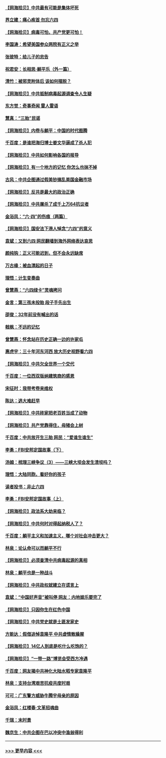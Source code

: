 #### [【网海拾贝】中共最有可能是集体坏死](../pages/nsc993/n13023101.md?t=06161102) 
#### [界立建：痛心疾首 勿忘六四](../pages/nsc993/n13022339.md?t=06161102) 
#### [【网海拾贝】病毒可怕，共产党更可怕！](../pages/nsc993/n13020728.md?t=06161102) 
#### [李国涛：希望美国参众两院有正义之举](../pages/nsc993/n13020674.md?t=06161102) 
#### [张彼特：给儿子的忠告](../pages/nsc993/n13018934.md?t=06161102) 
#### [祝君安：长相思‧躺平乐（外一篇）](../pages/nsc993/n13018923.md?t=06161102) 
#### [清竹：被邪灵附体后 该如何摆脱？](../pages/nsc993/n13018877.md?t=06161102) 
#### [【网海拾贝】中共抵制病毒起源调查令人生疑](../pages/nsc993/n13017785.md?t=06161102) 
#### [东方觉：奇事奇闻 雷人雷语](../pages/nsc993/n13017577.md?t=06161102) 
#### [慧真：“三胎”民谣](../pages/nsc993/n13017394.md?t=06161102) 
#### [【网海拾贝】内卷与躺平：中国的时代图腾](../pages/nsc993/n13016128.md?t=06161102) 
#### [千百度：是谁把海归博士姜文华逼成了杀人犯](../pages/nsc993/n13015218.md?t=06161102) 
#### [【网海拾贝】中共如何影响各国的报导](../pages/nsc993/n13012599.md?t=06161102) 
#### [【网海拾贝】有一个地方的记忆 你怎么也抹不掉](../pages/nsc993/n13009802.md?t=06161102) 
#### [古风：中共企图通过假美钞搞乱美国金融市场](../pages/nsc993/n13009626.md?t=06161102) 
#### [【网海拾贝】反共是最大的政治正确](../pages/nsc993/n13007051.md?t=06161102) 
#### [【网海拾贝】中共屠杀了成千上万64抗议者](../pages/nsc993/n13002713.md?t=06161102) 
#### [金浴凤：“六·四”的伤痕（两篇）](../pages/nsc993/n13001719.md?t=06161102) 
#### [【网海拾贝】国安法下港人悼念“六四”的意义](../pages/nsc993/n13001039.md?t=06161102) 
#### [袁斌：又到六四 网民翻墙到海外网络表达哀思](../pages/nsc993/n13000995.md?t=06161102) 
#### [颜纯钩：正义可能迟到，但不会永远缺席](../pages/nsc993/n13000920.md?t=06161102) 
#### [万古缘：被血漂起的日子](../pages/nsc993/n13000914.md?t=06161102) 
#### [理悟：计生变奏曲](../pages/nsc993/n13000414.md?t=06161102) 
#### [曾慧燕：“六四绿卡”灵魂拷问](../pages/nsc993/n13000277.md?t=06161102) 
#### [金言：第三孩未投胎 段子手先出生](../pages/nsc993/n13000215.md?t=06161102) 
#### [邵俊：32年前没有喊出的话](../pages/nsc993/n13000181.md?t=06161102) 
#### [戟枫：不远的记忆](../pages/nsc993/n13000121.md?t=06161102) 
#### [曾慧燕：怀念站在历史正确一边的许家屯](../pages/nsc993/n13000073.md?t=06161102) 
#### [惠虎宇：三十年河东河西 放大历史视野看六四](../pages/nsc993/n13000018.md?t=06161102) 
#### [【网海拾贝】中共欠全世界一个交代](../pages/nsc993/n12998706.md?t=06161102) 
#### [千百度：一位西双版纳建筑商的感恩](../pages/nsc993/n12998487.md?t=06161102) 
#### [宋征时：我带考卷来维权](../pages/nsc993/n12994088.md?t=06161102) 
#### [陈达：逃大难赶早](../pages/nsc993/n12993569.md?t=06161102) 
#### [【网海拾贝】中共砖家把老百姓当成了动物](../pages/nsc993/n12993483.md?t=06161102) 
#### [【网海拾贝】共产党靠得住，母猪会上树](../pages/nsc993/n12990730.md?t=06161102) 
#### [千百度：中共放开生三胎 网民：“爱谁生谁生”](../pages/nsc993/n12990644.md?t=06161102) 
#### [李勇：FBI安邦定国故事（下）](../pages/nsc993/n12987854.md?t=06161102) 
#### [汤姆：梳理三峡争议（3）——三峡大坝会发生溃坝吗？](../pages/nsc993/n12989806.md?t=06161102) 
#### [理悟：大陆同胞，看好你的孩子](../pages/nsc993/n12989778.md?t=06161102) 
#### [读者投书：非止六四](../pages/nsc993/n12989673.md?t=06161102) 
#### [李勇：FBI安邦定国故事（上）](../pages/nsc993/n12987749.md?t=06161102) 
#### [【网海拾贝】政法系大劫来临？](../pages/nsc993/n12987596.md?t=06161102) 
#### [【网海拾贝】中共何时对得起纳税人了？](../pages/nsc993/n12985578.md?t=06161102) 
#### [千百度：躺平主义和加速主义，哪个对社会冲击更大？](../pages/nsc993/n12985512.md?t=06161102) 
#### [林泉：论认命可以而躺平不行](../pages/nsc993/n12985505.md?t=06161102) 
#### [【网海拾贝】必须查清中共病毒起源的真相](../pages/nsc993/n12984276.md?t=06161102) 
#### [林泉：躺平也是一种战斗](../pages/nsc993/n12984194.md?t=06161102) 
#### [【网海拾贝】中共政权就建立在谎言上](../pages/nsc993/n12981880.md?t=06161102) 
#### [袁斌：“中国好声音”被叫停 网友：内地娱乐要完了](../pages/nsc993/n12981826.md?t=06161102) 
#### [【网海拾贝】只因你生在红色中国](../pages/nsc993/n12979096.md?t=06161102) 
#### [【网海拾贝】中共党史就是土匪发家史](../pages/nsc993/n12976478.md?t=06161102) 
#### [方能达：假借追悼袁隆平 中共虚情散臊腥](../pages/nsc993/n12976396.md?t=06161102) 
#### [【网海拾贝】14亿人到底是吃什么吃饱的？](../pages/nsc993/n12974125.md?t=06161102) 
#### [【网海拾贝】“一带一路”博览会受西方冷遇](../pages/nsc993/n12971787.md?t=06161102) 
#### [千百度：网友揭中共神化大陆水稻专家袁隆平](../pages/nsc993/n12971733.md?t=06161102) 
#### [林泉：支持台湾艰苦抗疫共度时艰](../pages/nsc993/n12971350.md?t=06161102) 
#### [可可：广东警方威胁牛腾宇母亲的原因](../pages/nsc993/n12971100.md?t=06161102) 
#### [金浴凤：红楼春·文革招魂曲](../pages/nsc993/n12970354.md?t=06161102) 
#### [千瑞：末时景](../pages/nsc993/n12970337.md?t=06161102) 
#### [魏京生：中共企图在巴以冲突中渔翁得利](../pages/nsc993/n12970286.md?t=06161102) 

----
#### [ >>> 更早内容 <<< ](../indexes/nsc993-earlier.md)
